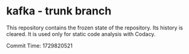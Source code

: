 # kafka - trunk branch

This repository contains the frozen state of the repository.
Its history is cleared. It is used only for static code
analysis with Codacy.

Commit Time: 1729820521
